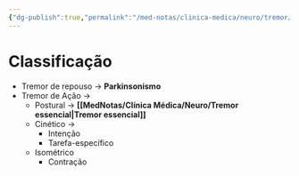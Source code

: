 ```yaml
---
{"dg-publish":true,"permalink":"/med-notas/clinica-medica/neuro/tremor/","tags":["review"]}
---
```


# Classificação
- Tremor de repouso -> **Parkinsonismo**
- Tremor de Ação ->
	- Postural -> **[[MedNotas/Clínica Médica/Neuro/Tremor essencial\|Tremor essencial]]**
	- Cinético ->
		- Intenção
		- Tarefa-específico
	- Isométrico
		- Contração